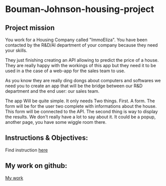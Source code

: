 # Bouman-Johnson-housing-project

## Project mission
You work for a Housing Company called "ImmoEliza". You have been contacted by the R&D/AI department of your company because they need your skills.

They just finishing creating an API allowing to predict the price of a house. They are really happy with the workings of this app but they need it to be used in a the case of a web-app for the sales team to use.

As you know they are really ding dongs about computers and softwares we need you to create an app that will be the bridge between our R&D department and the end user: our sales team.

The app Will be quite simple. It only needs Two things. First. A form. The form will be for the user two complete with informations about the house. This form will be connected to the API. The second thing is way to display the results. We don't really have a lot to say about it. It could be a popup, another page, you have some wiggle room there.

## Instructions & Objectives:

Find instruction [here](https://github.com/becodeorg/BXL-Johnson-5.25/blob/master/Collaborations/house.md)

## My work on github:

 [My work](https://luisrodrigues8019.github.io/Bouman-Johnson-housing-project/)
